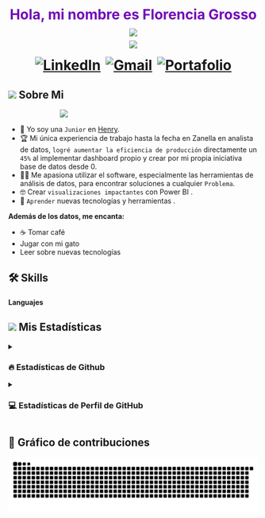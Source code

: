 <h1 align="center" style="color: #7209b7;">Hola, mi nombre es Florencia Grosso <img src="https://media.giphy.com/media/hvRJCLFzcasrR4ia7z/giphy.gif" width="25">
<p align="center" style="margin-top: -10px;">
  <a href="https://github.com/DenverCoder1/readme-typing-svg">
    <img src="https://readme-typing-svg.herokuapp.com?font=Time+New+Roman&color=%233a0ca3&size=25&center=true&vCenter=true&width=600&height=100&lines=Analista+de+datos">
  </a>
  <br>
  <span style="display: flex; justify-content: center; gap: 10px; margin-top: 10px;">
    <a href="https://www.linkedin.com/in/florencialourdes-grosso/">
      <img width="105px" alt="LinkedIn" src="https://img.shields.io/badge/LinkedIn%20-%230077B5.svg?&style=flat&logo=linkedin&logoColor=white"/>
    </a>
    <a href="Florenciagrossoda@gmail.com">
      <img width="85px" alt="Gmail" src="https://img.shields.io/badge/Gmail-D14836?style=flat&logo=gmail&logoColor=white" />
    </a>
    <a href="https://tu-portafolio-link.com">
      <img width="92px" alt="Portafolio" src="https://img.shields.io/badge/Portafolio-%230077B5.svg?&style=flat&logo=portfolio&logoColor=white" />
    </a>
  </span>
</p>
</p>

## <picture><img src = "https://github.com/7oSkaaa/7oSkaaa/blob/main/Images/about_me.gif?raw=true" width = 50px></picture> Sobre Mi

<picture> <img align="right" src="https://media.tenor.com/FP3KLUuiKOkAAAAC/computer-typing.gif" width = 400px></picture>

<br>

- :school: Yo soy una  `Junior` en [Henry]([https://www.soyhenry.com/]).
- :trophy: Mi única experiencia de trabajo hasta la fecha en Zanella en analista de datos, `logré aumentar la eficiencia de producción` directamente un `45%` al implementar dashboard propio y crear por mi propia iniciativa base de datos desde 0.
- :technologist: Me apasiona utilizar el software, especialmente las herramientas de análisis de datos, para encontrar soluciones a cualquier `Problema`.
- :nerd_face: Crear `visualizaciones impactantes` con Power BI .
- :thinking: `Aprender` nuevas tecnologías y herramientas .

**Además de los datos, me encanta:**
* ☕ Tomar café
*  Jugar con mi gato
*  Leer sobre nuevas tecnologías

## 🛠️ Skills
#### Languajes

## <picture> <img src = "https://github.com/7oSkaaa/7oSkaaa/blob/main/Images/Statistics.gif?raw=true" width = 50px>  </picture> Mis Estadísticas 

<details><summary><h3> 🔥 Estadísticas de Github</h3></summary>

----	

<p align="center"><img src="https://github-readme-streak-stats.herokuapp.com/?user=Florenciagrosso&theme=tokyonight_duo" alt="Florencia" /></p>

</details>
  
<details><summary><h3>💻 Estadísticas de Perfil de GitHub</h3></summary>

----
	
<p align="center">
    <a href="https://github.com/anuraghazra/github-readme-stats">
	    <img alt="Florenciagrosso's Github Stats" src="https://github-readme-stats.vercel.app/api?username=Florenciagrosso&show_icons=true&count_private=true&locale=en&theme=tokyonight&layout=compact" height="230px"/></a>
	  <img src="https://github-readme-stats.vercel.app/api/top-langs?username=7oSkaaa&langs_count=10&show_icons=true&locale=en&theme=tokyonight" alt="7oSkaaa" height="230px"/>
<br/>

  <b>Note:</b> Top languages is only a metric of the languages my public code consists of and doesn't reflect experience or skill level.
  </p>
</details>

	
## 🐍 Gráfico de contribuciones
	
<p align = "center">
	<img src = "https://github.com/7oSkaaa/7oSkaaa/blob/output/github-contribution-grid-snake.svg?" alt = "Snake Game"/>
</p>
